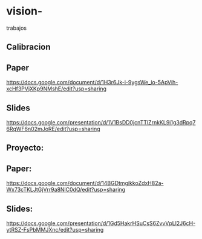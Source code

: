 # vision-
trabajos

## Calibracion
## Paper
   https://docs.google.com/document/d/1H3r6Jk-i-9ygsWe_io-5ApVih-xcHf3PVjXKp9NMshE/edit?usp=sharing
## Slides
   https://docs.google.com/presentation/d/1V1BsDD0jcnTTlZrnkKL9i1g3dRpq76RqWF6n02mJoRE/edit?usp=sharing

## Proyecto:
## Paper: 
  https://docs.google.com/document/d/14BGDtmgikkoZdxH82a-Wx73cTKLJtGjVrr9a8NlC0dQ/edit?usp=sharing
## Slides: 
  https://docs.google.com/presentation/d/1Gd5HakrHSuCsS6ZvvVpLl2J6cH-ytRSZ-FsPbMMJXnc/edit?usp=sharing
  

